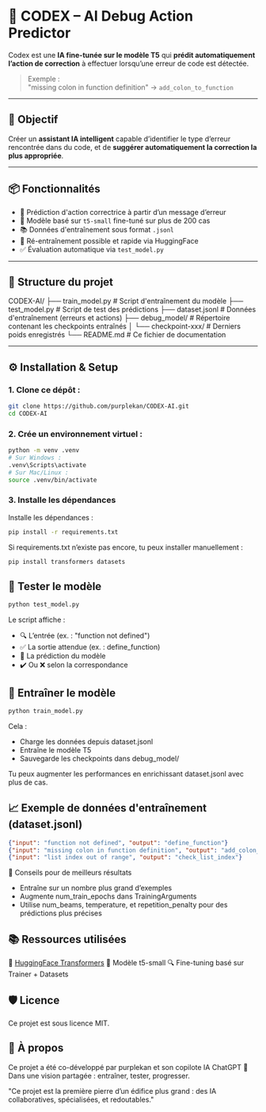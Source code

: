# 🧠 CODEX – AI Debug Action Predictor

Codex est une **IA fine-tunée sur le modèle T5** qui **prédit automatiquement l’action de correction** à effectuer lorsqu’une erreur de code est détectée.  
> Exemple :  
> "missing colon in function definition" → `add_colon_to_function`

---

## 🚀 Objectif

Créer un **assistant IA intelligent** capable d’identifier le type d’erreur rencontrée dans du code, et de **suggérer automatiquement la correction la plus appropriée**.

---

## 📦 Fonctionnalités

- 🔮 Prédiction d'action correctrice à partir d’un message d’erreur
- 🧠 Modèle basé sur `t5-small` fine-tuné sur plus de 200 cas
- 📚 Données d'entraînement sous format `.jsonl`
- 🔁 Ré-entraînement possible et rapide via HuggingFace
- ✅ Évaluation automatique via `test_model.py`

---

## 📂 Structure du projet
CODEX-AI/ ├── train_model.py # Script d'entraînement du modèle ├── test_model.py # Script de test des prédictions ├── dataset.jsonl # Données d'entraînement (erreurs et actions) ├── debug_model/ # Répertoire contenant les checkpoints entraînés │ └── checkpoint-xxx/ # Derniers poids enregistrés └── README.md # Ce fichier de documentation

---

## ⚙️ Installation & Setup

### 1. Clone ce dépôt :
```bash
git clone https://github.com/purplekan/CODEX-AI.git
cd CODEX-AI
```
### 2. Crée un environnement virtuel :
```bash
python -m venv .venv
# Sur Windows :
.venv\Scripts\activate
# Sur Mac/Linux :
source .venv/bin/activate
```
### 3. Installe les dépendances

Installe les dépendances :

```bash
pip install -r requirements.txt
```
Si requirements.txt n’existe pas encore, tu peux installer manuellement :

```bash
pip install transformers datasets
```

## 🧪 Tester le modèle
```bash
python test_model.py
```
Le script affiche :
- 🔍 L’entrée (ex. : "function not defined")
- ✅ La sortie attendue (ex. : define_function)
- 🔮 La prédiction du modèle
- ✔️ Ou ❌ selon la correspondance

## 🧠 Entraîner le modèle
```bash
python train_model.py
```
Cela :
- Charge les données depuis dataset.jsonl
- Entraîne le modèle T5
- Sauvegarde les checkpoints dans debug_model/

Tu peux augmenter les performances en enrichissant dataset.jsonl avec plus de cas.

## 📈 Exemple de données d'entraînement (dataset.jsonl)
```json
{"input": "function not defined", "output": "define_function"}
{"input": "missing colon in function definition", "output": "add_colon_to_function"}
{"input": "list index out of range", "output": "check_list_index"}
```

🔧 Conseils pour de meilleurs résultats
- Entraîne sur un nombre plus grand d’exemples
- Augmente num_train_epochs dans TrainingArguments
- Utilise num_beams, temperature, et repetition_penalty pour des prédictions plus précises

## 📚 Ressources utilisées
🤗 [HuggingFace Transformers]([url](https://github.com/huggingface/transformers))
🧠 Modèle t5-small
🔍 Fine-tuning basé sur Trainer + Datasets  

## 🛡️ Licence
Ce projet est sous licence MIT.

## 🧠 À propos
Ce projet a été co-développé par purplekan et son copilote IA ChatGPT 🤝
Dans une vision partagée : entraîner, tester, progresser.

"Ce projet est la première pierre d’un édifice plus grand : des IA collaboratives, spécialisées, et redoutables."











